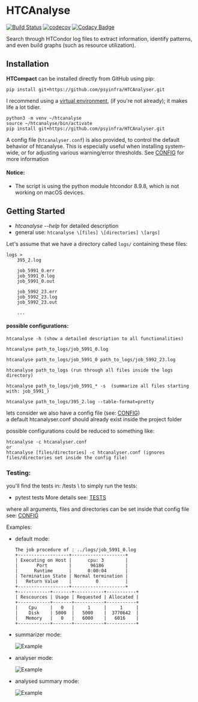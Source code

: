# HTCAnalyse

[![Build Status](https://travis-ci.org/psyinfra/htcompact.svg?branch=master)](https://travis-ci.org/psyinfra/htcompact)
[![codecov](https://codecov.io/gh/psyinfra/htcompact/branch/master/graph/badge.svg)](https://codecov.io/gh/psyinfra/htcompact)
[![Codacy Badge](https://app.codacy.com/project/badge/Grade/d8fff0409968467d855a0efbf2ab8f7d)](https://www.codacy.com/gh/psyinfra/htcompact?utm_source=github.com&amp;utm_medium=referral&amp;utm_content=psyinfra/htcompact&amp;utm_campaign=Badge_Grade)

Search through HTCondor log files to extract information, identify patterns, and
even build graphs (such as resource utilization).

## Installation
**HTCompact** can be installed directly from GitHub using pip:
```
pip install git+https://github.com/psyinfra/HTCAnalyser.git
```
I recommend using a [virtual environment](https://packaging.python.org/guides/installing-using-pip-and-virtual-environments/),
(if you're not already); it makes life a lot tidier.
```
python3 -m venv ~/htcanalyse
source ~/htcanalyse/bin/activate
pip install git+https://github.com/psyinfra/HTCAnalyser.git
```

A config file (`htcanalyser.conf`) is also provided, to control the default behavior of
htcanalyse. This is especially useful when installing system-wide, or for
adjusting various warning/error thresholds. See
[CONFIG](https://github.com/psyinfra/htcompact/blob/master/config/README.md) for
more information
#### Notice:
- The script is using the python module htcondor 8.9.8, which is not working on macOS devices.

## Getting Started
- *htcanalyse --help* for detailed description
- general use:
`htcanalyse \[files] \[directories] \[args]`

Let's assume that we have a directory called `logs/` containing these files:
```
logs >
    395_2.log

    job_5991_0.err
    job_5991_0.log
    job_5991_0.out

    job_5992_23.err
    job_5992_23.log
    job_5992_23.out

    ...
```

#### possible configurations:
```
htcanalyse -h (show a detailed description to all functionalities)

htcanalyse path_to_logs/job_5991_0.log

htcanalyse path_to_logs/job_5991_0 path_to_logs/job_5992_23.log

htcanalyse path_to_logs (run through all files inside the logs directory)

htcanalyse path_to_logs/job_5991_* -s  (summarize all files starting with: job_5991_)

htcanalyse path_to_logs/395_2.log --table-format=pretty
```

lets consider we also have a config file (see: [CONFIG](https://github.com/psyinfra/htcompact/blob/master/config/README.md)) \
a default htcanalyser.conf should already exist inside the project folder

possible configurations could be reduced to something like:
```
htcanalyse -c htcanalyser.conf
or
htcanalyse [files/directories] -c htcanalyser.conf (ignores files/directories set inside the config file)
```

### Testing:
you'll find the tests in: /tests \\
to simply run the tests:
- pytest tests 
More details see: [TESTS](https://github.com/psyinfra/htcompact/blob/master/tests/README.md)

where all arguments, files and directories can be set inside that config file \
see: [CONFIG](https://github.com/psyinfra/htcompact/blob/master/config/README.md)

Examples:

- default mode:
    ```
    The job procedure of : ../logs/job_5991_0.log
    +-------------------+--------------------+
    | Executing on Host |      cpu: 3        |
    |       Port        |       96186        |
    |      Runtime      |      0:00:04       |
    | Termination State | Normal termination |
    |   Return Value    |         0          |
    +-------------------+--------------------+
    +------------+-------+-----------+-----------+
    | Rescources | Usage | Requested | Allocated |
    +------------+-------+-----------+-----------+
    |    Cpu     |   0   |     1     |     1     |
    |    Disk    | 5000  |   5000    |  3770642  |
    |   Memory   |   0   |   6000    |   6016    |
    +------------+-------+-----------+-----------+
    ```
- summarizer mode:

    ![Example](https://github.com/psyinfra/htcompact/blob/master/examples/example_summary_mode.png)

- analyser mode:

    ![Example](https://github.com/psyinfra/htcompact/blob/master/examples/example_analyser_mode.png)

- analysed summary mode:

    ![Example](https://github.com/psyinfra/htcompact/blob/master/examples/example_analysed_summary_mode.png)
